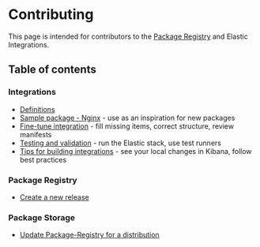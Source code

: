 # Contributing

This page is intended for contributors to the [Package Registry](https://github.com/elastic/package-registry/) and Elastic Integrations.

## Table of contents

### Integrations

* [Definitions](/docs/definitions.md)
* [Sample package - Nginx](/packages/nginx) - use as an inspiration for new packages
* [Fine-tune integration](/docs/fine_tune_integration.md) - fill missing items, correct structure, review manifests
* [Testing and validation](/docs/testing_and_validation.md) - run the Elastic stack, use test runners
* [Tips for building integrations](/docs/tips_for_building_integrations.md) - see your local changes in Kibana, follow best practices

### Package Registry
* [Create a new release](https://github.com/elastic/package-registry/#release)

### Package Storage
* [Update Package-Registry for a distribution](https://github.com/elastic/package-storage#update-package-registry-for-a-distribution)